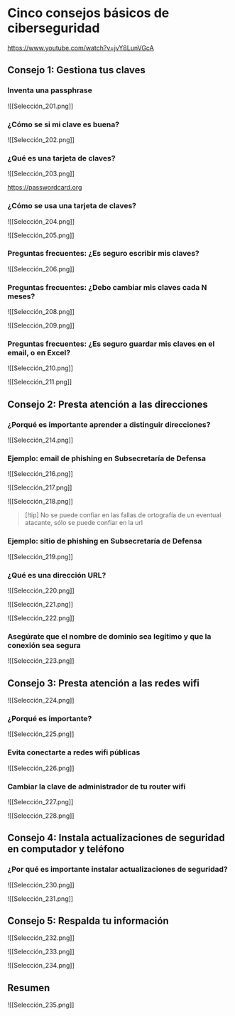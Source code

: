 



# Cinco consejos básicos de ciberseguridad
https://www.youtube.com/watch?v=jvY8LunVGcA






## Consejo 1: Gestiona tus claves


### Inventa una passphrase

![[Selección_201.png]]


### ¿Cómo se si mi clave es buena?

![[Selección_202.png]]


### ¿Qué es una tarjeta de claves?


![[Selección_203.png]]


https://passwordcard.org


### ¿Cómo se usa una tarjeta de claves?


![[Selección_204.png]]


![[Selección_205.png]]


### Preguntas frecuentes: ¿Es seguro escribir mis claves?

![[Selección_206.png]]

### Preguntas frecuentes: ¿Debo cambiar mis claves cada N meses?


![[Selección_208.png]]

![[Selección_209.png]]


### Preguntas frecuentes: ¿Es seguro guardar mis claves en el email, o en Excel?

![[Selección_210.png]]

![[Selección_211.png]]


## Consejo 2: Presta atención a las direcciones



### ¿Porqué es importante aprender a distinguir direcciones?

![[Selección_214.png]]

### Ejemplo: email de phishing en Subsecretaría de Defensa

![[Selección_216.png]]

![[Selección_217.png]]

![[Selección_218.png]]


>[!tip] No se puede confiar en las fallas de ortografía de un eventual atacante, sólo se puede confiar en la url

### Ejemplo: sitio de phishing en Subsecretaría de Defensa

![[Selección_219.png]]

### ¿Qué es una dirección URL?


![[Selección_220.png]]

![[Selección_221.png]]

![[Selección_222.png]]

### Asegúrate que el nombre de dominio sea legítimo y que la conexión sea segura

![[Selección_223.png]]

## Consejo 3: Presta atención a las redes wifi

![[Selección_224.png]]

### ¿Porqué es importante?

![[Selección_225.png]]

### Evita conectarte a redes wifi públicas

![[Selección_226.png]]

### Cambiar la clave de administrador de tu router wifi

![[Selección_227.png]]

![[Selección_228.png]]


## Consejo 4: Instala actualizaciones de seguridad en computador y teléfono

### ¿Por qué es importante instalar actualizaciones de seguridad?

![[Selección_230.png]]


![[Selección_231.png]]


## Consejo 5: Respalda tu información

![[Selección_232.png]]


![[Selección_233.png]]



![[Selección_234.png]]



## Resumen

![[Selección_235.png]]






